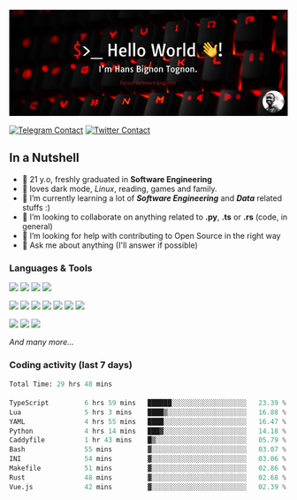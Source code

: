 ![Cover](assets/gh-readme-cover.png)

[![Telegram Contact](https://img.shields.io/badge/Telegram-%230088CC.svg?style=for-the-badge&logo=telegram&logoColor=white)](https://t.me/hanstobi) [![Twitter Contact](https://img.shields.io/badge/Twitter-%2308A0E9.svg?style=for-the-badge&logo=twitter&logoColor=white)](https://twitter.com/_tobihans)

## In a Nutshell
- 👤 21 y.o, freshly graduated in **Software Engineering**
- 🖤 loves dark mode, *Linux*, reading, games and family.
- 🌱 I’m currently learning a lot of ***Software Engineering*** and ***Data*** related stuffs :)
- 👯 I’m looking to collaborate on anything related to **.py**, **.ts** or **.rs** (code, in general)
- 🤔 I’m looking for help with contributing to Open Source in the right way
- 💬 Ask me about anything (I'll answer if possible)

### Languages & Tools
![](https://img.shields.io/badge/Linux-%23eab30f.svg?style=for-the-badge&logo=linux&logoColor=black) ![](https://img.shields.io/badge/Git-%23e54a2f.svg?style=for-the-badge&logo=git&logoColor=white) ![](https://img.shields.io/badge/Github-%231a1d21.svg?style=for-the-badge&logo=github&logoColor=white) ![](https://img.shields.io/badge/Docker-%230394f0.svg?style=for-the-badge&logo=docker&logoColor=white)

![](https://img.shields.io/badge/C-%231a1d21.svg?style=for-the-badge&logo=C&logoColor=white) ![](https://img.shields.io/badge/TypeScript-%230074c2.svg?style=for-the-badge&logo=typescript&logoColor=white) ![](https://img.shields.io/badge/Python-%23f0c540.svg?style=for-the-badge&logo=python) ![](https://img.shields.io/badge/Rust-%23ea4800.svg?style=for-the-badge&logo=rust) ![](https://img.shields.io/badge/Php-%237175aa.svg?style=for-the-badge&logo=php&logoColor=white) ![](https://img.shields.io/badge/HTML-%23d84924.svg?style=for-the-badge&logo=html5&logoColor=white) ![](https://img.shields.io/badge/Scss-%23c45f92.svg?style=for-the-badge&logo=sass&logoColor=white)

![](https://img.shields.io/badge/Vue-%23314559.svg?style=for-the-badge&logo=vue.js) ![](https://img.shields.io/badge/Laravel-%23e54a2f.svg?style=for-the-badge&logo=laravel&logoColor=white) ![](https://img.shields.io/badge/Adonis-%235a45ff.svg?style=for-the-badge&logo=adonisjs)

*And many more...*

### Coding activity (last 7 days)
<!--START_SECTION:waka-->

```python
Total Time: 29 hrs 48 mins

TypeScript         6 hrs 59 mins   ██████░░░░░░░░░░░░░░░░░░░   23.39 %
Lua                5 hrs 3 mins    ████▒░░░░░░░░░░░░░░░░░░░░   16.88 %
YAML               4 hrs 55 mins   ████░░░░░░░░░░░░░░░░░░░░░   16.47 %
Python             4 hrs 14 mins   ███▓░░░░░░░░░░░░░░░░░░░░░   14.18 %
Caddyfile          1 hr 43 mins    █▒░░░░░░░░░░░░░░░░░░░░░░░   05.79 %
Bash               55 mins         ▓░░░░░░░░░░░░░░░░░░░░░░░░   03.07 %
INI                54 mins         ▓░░░░░░░░░░░░░░░░░░░░░░░░   03.06 %
Makefile           51 mins         ▓░░░░░░░░░░░░░░░░░░░░░░░░   02.86 %
Rust               48 mins         ▓░░░░░░░░░░░░░░░░░░░░░░░░   02.68 %
Vue.js             42 mins         ▓░░░░░░░░░░░░░░░░░░░░░░░░   02.39 %
```

<!--END_SECTION:waka-->
